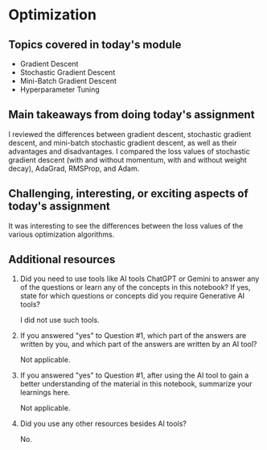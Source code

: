 # Optimization

## Topics covered in today's module
* Gradient Descent
* Stochastic Gradient Descent
* Mini-Batch Gradient Descent
* Hyperparameter Tuning

## Main takeaways from doing today's assignment
I reviewed the differences between gradient descent, stochastic gradient descent, and mini-batch stochastic gradient descent, as well as their advantages and disadvantages. I compared the loss values of stochastic gradient descent (with and without momentum, with and without weight decay), AdaGrad, RMSProp, and Adam.

## Challenging, interesting, or exciting aspects of today's assignment
It was interesting to see the differences between the loss values of the various optimization algorithms.

## Additional resources
1. Did you need to use tools like AI tools ChatGPT or Gemini to answer any of the questions or learn any of the concepts in this notebook? If  yes, state for which questions or concepts did you require Generative AI tools? 

    I did not use such tools.

2. If you answered "yes" to Question #1, which part of the answers are written by you, and which part of the answers are written by an AI tool? 

    Not applicable.

3. If you answered "yes" to Question #1, after using the AI tool to gain a better understanding of the material in this notebook, summarize your learnings here.

    Not applicable.

4. Did you use any other resources besides AI tools?

    No.
